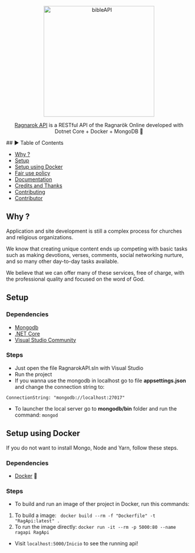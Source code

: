 <p align="center">
  <img src="https://i.ibb.co/w7zcbPv/oie-jpg.png" alt="bibleAPI" width="300">
</p>
<p align="center">
  <a href="https://ragnarokapi.herokuapp.com/inicio">Ragnarok API</a> is a RESTful API of the Ragnarök Online developed with Dotnet Core + Docker + MongoDB 🚀
</p>
## ► Table of Contents

- [Why ?](#why-)
- [Setup](#setup)
- [Setup using Docker](#setup-using-docker)
- [Fair use policy](#fair-use-policy)
- [Documentation](https://github.com/marciovsena/bibleapi/blob/dev/DOCUMENTATION.md)
- [Credits and Thanks](#credits-and-thanks)
- [Contributing](#contributing)
- [Contributor](#contributor)

## Why ?

Application and site development is still a complex process for churches and religious organizations.

We know that creating unique content ends up competing with basic tasks such as making devotions, verses, comments, social networking nurture, and so many other day-to-day tasks available.

We believe that we can offer many of these services, free of charge, with the professional quality and focused on the word of God.

## Setup

### Dependencies

- [Mongodb](https://www.mongodb.com/)
- [.NET Core](https://dotnet.microsoft.com/download)
- [Visual Studio Community](https://visualstudio.microsoft.com/pt-br/vs/community/)

### Steps

- Just open the file RagnarokAPI.sln with Visual Studio
- Run the project
- If you wanna use the mongodb in localhost go to file <b>appsettings.json</b> and change the connection string to:

```
ConnectionString: "mongodb://localhost:27017"
```
- To launcher the local server go to <b>mongodb/bin</b> folder and run the command: `mongod`

## Setup using Docker

If you do not want to install Mongo, Node and Yarn, follow these steps.

### Dependencies

- [Docker](https://docs.docker.com/install/) :whale2:

### Steps

- To build and run an image of ther project in Docker, run this commands: 
1. To build a image: ` docker build --rm -f "Dockerfile" -t "RagApi:latest" .`
2. To run the image directly: `docker run -it --rm -p 5000:80 --name ragapi RagApi`

- Visit `localhost:5000/Inicio` to see the running api!
